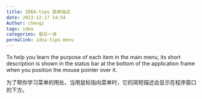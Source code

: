 ```yaml
---
title: IDEA-tips 菜单描述
date: 2013-12-17 14:54
Author: chengz
tags: idea
categories: 每日一译
permalink: idea-tips-menu
---
```


To help you learn the purpose of each item in the main menu, its short
description is shown in the status bar at the bottom of the application
frame when you position the mouse pointer over it.  

为了帮你学习菜单的用处，当用鼠标指向菜单时，它的简短描述会显示在程序窗口的下方。
